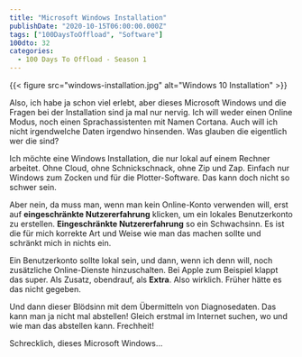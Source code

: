 ```yaml
---
title: "Microsoft Windows Installation"
publishDate: "2020-10-15T06:00:00.000Z"
tags: ["100DaysToOffload", "Software"]
100dto: 32
categories:
  - 100 Days To Offload - Season 1
---
```


{{< figure src="windows-installation.jpg" alt="Windows 10 Installation" >}}

Also, ich habe ja schon viel erlebt, aber dieses Microsoft Windows und die Fragen bei der Installation sind ja mal nur nervig. Ich will weder einen Online Modus, noch einen Sprachassistenten mit Namen Cortana. Auch will ich nicht irgendwelche Daten irgendwo hinsenden. Was glauben die eigentlich wer die sind?

<!--more-->

Ich möchte eine Windows Installation, die nur lokal auf einem Rechner arbeitet. Ohne Cloud, ohne Schnickschnack, ohne Zip und Zap. Einfach nur Windows zum Zocken und für die Plotter-Software. Das kann doch nicht so schwer sein.

Aber nein, da muss man, wenn man kein Online-Konto verwenden will, erst auf **eingeschränkte Nutzererfahrung** klicken, um ein lokales Benutzerkonto zu erstellen. **Eingeschränkte Nutzererfahrung** so ein Schwachsinn. Es ist die für mich korrekte Art und Weise wie man das machen sollte und schränkt mich in nichts ein.

Ein Benutzerkonto sollte lokal sein, und dann, wenn ich denn will, noch zusätzliche Online-Dienste hinzuschalten. Bei Apple zum Beispiel klappt das super. Als Zusatz, obendrauf, als **Extra**. Also wirklich. Früher hätte es das nicht gegeben.

Und dann dieser Blödsinn mit dem Übermitteln von Diagnosedaten. Das kann man ja nicht mal abstellen! Gleich erstmal im Internet suchen, wo und wie man das abstellen kann. Frechheit!

Schrecklich, dieses Microsoft Windows...
